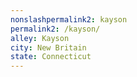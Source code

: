 ```yaml
---
﻿nonslashpermalink2: kayson
permalink2: /kayson/
alley: Kayson
city: New Britain
state: Connecticut
---
```


